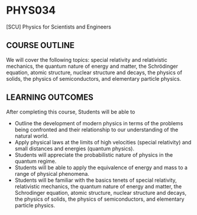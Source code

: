 # PHYS034
[SCU] Physics for Scientists and Engineers

## COURSE OUTLINE
We will cover the following topics: special relativity and relativistic mechanics, the quantum nature of energy and matter, the Schrödinger equation, atomic structure, nuclear structure and decays, the physics of solids, the physics of semiconductors, and elementary particle physics.

## LEARNING OUTCOMES
After completing this course, Students will be able to
-  Outline the development of modern physics in terms of the problems
being confronted and their relationship to our understanding of the natural world.
-  Apply physical laws at the limits of high velocities (special relativity) and
small distances and energies (quantum physics).
- Students will appreciate the probabilistic nature of physics in the quantum regime.
- Students will be able to apply the equivalence of energy and mass to a range of physical phenomena.
- Students will be familiar with the basics tenets of special relativity, relativistic mechanics, the quantum nature of energy and matter, the Schrodinger equation, atomic structure, nuclear structure and decays, the physics of solids, the physics of semiconductors, and elementary particle physics.